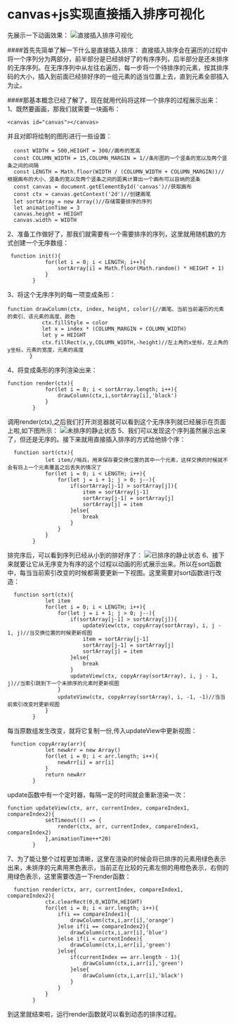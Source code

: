 # canvas+js实现直接插入排序可视化
先展示一下动画效果：
![直接插入排序可视化](https://upload-images.jianshu.io/upload_images/19442495-85976b0384046c8c.gif?imageMogr2/auto-orient/strip)

####首先先简单了解一下什么是直接插入排序：
  直接插入排序会在遍历的过程中将一个序列分为两部分，前半部分是已经排好了的有序序列，后半部分是还未排序的无序序列。在无序序列中从左往右遍历，每一步将一个待排序的元素，按其排序码的大小，插入到前面已经排好序的一组元素的适当位置上去，直到元素全部插入为止。

####那基本概念已经了解了，现在就用代码将这样一个排序的过程展示出来：
1、既然要画画，那我们就需要一块画布：
```
<canvas id="canvas"></canvas>
```
并且对即将绘制的图形进行一些设置：
```
  const WIDTH = 500,HEIGHT = 300//画布的宽高
  const COLUMN_WIDTH = 15,COLUMN_MARGIN = 1//条形图的一个竖条的宽以及两个竖条之间的间隔
  const LENGTH = Math.floor(WIDTH / (COLUMN_WIDTH + COLUMN_MARGIN))//根据画布的大小、竖条的宽以及两个竖条之间的距离计算出一个画布可以容纳的竖条
  const canvas = document.getElementById('canvas')//获取画布
  const ctx = canvas.getContext('2d')//创建画笔
  let sortArray = new Array()//存储需要排序的序列
  let animationTime = 3
  canvas.height = HEIGHT
  canvas.width = WIDTH
```
2、准备工作做好了，那我们就需要有一个需要排序的序列，这里就用随机数的方式创建一个无序数组：
```
 function init(){
            for(let i = 0; i < LENGTH; i++){
                sortArray[i] = Math.floor(Math.random() * HEIGHT + 1)
            }
        }
```
3、将这个无序序列的每一项变成条形：
 ```
 function drawColumn(ctx, index, height, color){//画笔、当前当前遍历的元素的索引、该元素的高度、颜色
            ctx.fillStyle = color
            let x = index * (COLUMN_MARGIN + COLUMN_WIDTH)
            let y = HEIGHT
            ctx.fillRect(x,y,COLUMN_WIDTH,-height)//左上角的x坐标，左上角的y坐标，元素的宽度，元素的高度
        }
 ```
4、将变成条形的序列渲染出来：
```
function render(ctx){
            for(let i = 0; i < sortArray.length; i++){
                drawColumn(ctx,i,sortArray[i],'black')
            }
        }
```
调用render(ctx),之后我们打开浏览器就可以看到这个无序序列就已经展示在页面上啦,如下图所示：
![未排序的静止状态](https://upload-images.jianshu.io/upload_images/19442495-0d0994d0f41b6a7d.png?imageMogr2/auto-orient/strip%7CimageView2/2/w/1240)
5、我们可以发现这个序列虽然展示出来了，但还是无序的。接下来就用直接插入排序的方式给他排个序：
```
  function sort(ctx){
            let item//哨兵，用来保存要交换位置的其中一个元素，这样交换的时候就不会有将上一个元素覆盖之后丢失的情况了
            for(let i = 0; i < LENGTH; i++){
                for(let j = i + 1; j > 0; j--){
                    if(sortArray[j-1] > sortArray[j]){
                        item = sortArray[j-1]
                        sortArray[j-1] = sortArray[j]
                        sortArray[j] = item
                    }else{
                        break
                    }
                }
            }
        }
```
排完序后，可以看到序列已经从小到的排好序了：
![已排序的静止状态](https://upload-images.jianshu.io/upload_images/19442495-879b5e9cff88b07e.png?imageMogr2/auto-orient/strip%7CimageView2/2/w/1240)
6、接下来就要让它从无序变为有序的这个过程以动画的形式展示出来。所以在sort函数中，每当当前索引改变的时候都需要更新一下视图。这里需要对sort函数进行改造：
```
  function sort(ctx){
            let item
            for(let i = 0; i < LENGTH; i++){
                for(let j = i + 1; j > 0; j--){
                    if(sortArray[j-1] > sortArray[j]){
                        updateView(ctx, copyArray(sortArray), i, j - 1, j)//当交换位置的时候更新视图
                        item = sortArray[j-1]
                        sortArray[j-1] = sortArray[j]
                        sortArray[j] = item
                    }else{
                        break
                    }
                    updateView(ctx, copyArray(sortArray), i, j - 1, j)//当索引跳到下一个未排序的元素时更新视图
                }
                updateView(ctx, copyArray(sortArray), i, -1, -1)//当当前索引改变时更新视图
            }
        }
```
每当原数组发生改变，就将它复制一份,传入updateView中更新视图：
```
 function copyArray(arr){
            let newArr = new Array()
            for(let i = 0; i < arr.length; i++){
                newArr[i] = arr[i]
            }
            return newArr
        }
```
update函数中有一个定时器，每隔一定的时间就会重新渲染一次：
```
function updateView(ctx, arr, currentIndex, compareIndex1, compareIndex2){
            setTimeout(() => {
                render(ctx, arr, currentIndex, compareIndex1, compareIndex2)
            },animationTime++*20)
        }
```
7、为了能让整个过程更加清晰，这里在渲染的时候会将已排序的元素用绿色表示出来，未排序的元素用黑色表示，当前正在比较的元素左侧的用橙色表示，右侧的用绿色表示，这里需要改造一下render函数：
```
  function render(ctx, arr, currentIndex, compareIndex1, compareIndex2){
            ctx.clearRect(0,0,WIDTH,HEIGHT)
            for(let i = 0; i < arr.length; i++){
                if(i == compareIndex1){
                    drawColumn(ctx,i,arr[i],'orange')
                }else if(i == compareIndex2){
                    drawColumn(ctx,i,arr[i],'blue')
                }else if(i < currentIndex){
                    drawColumn(ctx,i,arr[i],'green')
                }else{
                    if(currentIndex == arr.length - 1){
                        drawColumn(ctx,i,arr[i],'green')
                    }else{
                        drawColumn(ctx,i,arr[i],'black')
                    }
                }
            }
        }
```
到这里就结束啦，运行render函数就可以看到动态的排序过程。